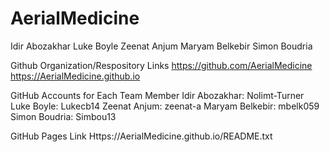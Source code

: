 # AerialMedicine

Idir Abozakhar
Luke Boyle
Zeenat Anjum
Maryam Belkebir
Simon Boudria

Github Organization/Respository Links
https://github.com/AerialMedicine
https://AerialMedicine.github.io

GitHub Accounts for Each Team Member
Idir Abozakhar: Nolimt-Turner
Luke Boyle: Lukecb14
Zeenat Anjum: zeenat-a
Maryam Belkebir: mbelk059
Simon Boudria: Simbou13

GitHub Pages Link
Https://AerialMedicine.github.io/README.txt

